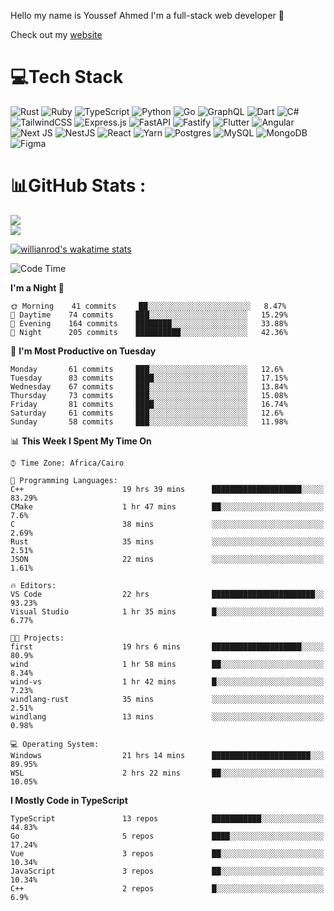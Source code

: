 Hello my name is Youssef Ahmed I'm a full-stack web developer 👋

Check out my [website](https://youssefahmed.vercel.app)
 
# 💻Tech Stack

![Rust](https://img.shields.io/badge/rust-%23000000.svg?style=for-the-badge&logo=rust&logoColor=white) ![Ruby](https://img.shields.io/badge/ruby-%23CC342D.svg?style=for-the-badge&logo=ruby&logoColor=white) ![TypeScript](https://img.shields.io/badge/typescript-%23007ACC.svg?style=for-the-badge&logo=typescript&logoColor=white) ![Python](https://img.shields.io/badge/python-3670A0?style=for-the-badge&logo=python&logoColor=ffdd54) ![Go](https://img.shields.io/badge/go-%2300ADD8.svg?style=for-the-badge&logo=go&logoColor=white) ![GraphQL](https://img.shields.io/badge/-GraphQL-E10098?style=for-the-badge&logo=graphql&logoColor=white) ![Dart](https://img.shields.io/badge/dart-%230175C2.svg?style=for-the-badge&logo=dart&logoColor=white) ![C#](https://img.shields.io/badge/c%23-%23239120.svg?style=for-the-badge&logo=c-sharp&logoColor=white) ![TailwindCSS](https://img.shields.io/badge/tailwindcss-%2338B2AC.svg?style=for-the-badge&logo=tailwind-css&logoColor=white) ![Express.js](https://img.shields.io/badge/express.js-%23404d59.svg?style=for-the-badge&logo=express&logoColor=%2361DAFB) ![FastAPI](https://img.shields.io/badge/FastAPI-005571?style=for-the-badge&logo=fastapi) ![Fastify](https://img.shields.io/badge/fastify-%23000000.svg?style=for-the-badge&logo=fastify&logoColor=white) ![Flutter](https://img.shields.io/badge/Flutter-%2302569B.svg?style=for-the-badge&logo=Flutter&logoColor=white) ![Angular](https://img.shields.io/badge/angular-%23DD0031.svg?style=for-the-badge&logo=angular&logoColor=white) ![Next JS](https://img.shields.io/badge/Next-black?style=for-the-badge&logo=next.js&logoColor=white) ![NestJS](https://img.shields.io/badge/nestjs-%23E0234E.svg?style=for-the-badge&logo=nestjs&logoColor=white) ![React](https://img.shields.io/badge/react-%2320232a.svg?style=for-the-badge&logo=react&logoColor=%2361DAFB) ![Yarn](https://img.shields.io/badge/yarn-%232C8EBB.svg?style=for-the-badge&logo=yarn&logoColor=white) ![Postgres](https://img.shields.io/badge/postgres-%23316192.svg?style=for-the-badge&logo=postgresql&logoColor=white) ![MySQL](https://img.shields.io/badge/mysql-%2300f.svg?style=for-the-badge&logo=mysql&logoColor=white) ![MongoDB](https://img.shields.io/badge/MongoDB-%234ea94b.svg?style=for-the-badge&logo=mongodb&logoColor=white)     ![Figma](https://img.shields.io/badge/figma-%23F24E1E.svg?style=for-the-badge&logo=figma&logoColor=white)

# 📊GitHub Stats :

![](https://github-readme-stats.vercel.app/api?username=joetifa2003&theme=tokyonight&hide_border=false&include_all_commits=false&count_private=false)<br/>
![](https://github-readme-streak-stats.herokuapp.com/?user=joetifa2003&theme=tokyonight&hide_border=false)<br/>

[![willianrod's wakatime stats](https://github-readme-stats.vercel.app/api/wakatime?username=joetifa2003&layout=compact)](https://github.com/anuraghazra/github-readme-stats)
<!--START_SECTION:waka-->
![Code Time](http://img.shields.io/badge/Code%20Time-0%20secs-blue)

**I'm a Night 🦉** 

```text
🌞 Morning    41 commits     ██░░░░░░░░░░░░░░░░░░░░░░░   8.47% 
🌆 Daytime    74 commits     ███░░░░░░░░░░░░░░░░░░░░░░   15.29% 
🌃 Evening    164 commits    ████████░░░░░░░░░░░░░░░░░   33.88% 
🌙 Night      205 commits    ██████████░░░░░░░░░░░░░░░   42.36%

```
📅 **I'm Most Productive on Tuesday** 

```text
Monday       61 commits     ███░░░░░░░░░░░░░░░░░░░░░░   12.6% 
Tuesday      83 commits     ████░░░░░░░░░░░░░░░░░░░░░   17.15% 
Wednesday    67 commits     ███░░░░░░░░░░░░░░░░░░░░░░   13.84% 
Thursday     73 commits     ███░░░░░░░░░░░░░░░░░░░░░░   15.08% 
Friday       81 commits     ████░░░░░░░░░░░░░░░░░░░░░   16.74% 
Saturday     61 commits     ███░░░░░░░░░░░░░░░░░░░░░░   12.6% 
Sunday       58 commits     ███░░░░░░░░░░░░░░░░░░░░░░   11.98%

```


📊 **This Week I Spent My Time On** 

```text
⌚︎ Time Zone: Africa/Cairo

💬 Programming Languages: 
C++                      19 hrs 39 mins      ████████████████████░░░░░   83.29% 
CMake                    1 hr 47 mins        ██░░░░░░░░░░░░░░░░░░░░░░░   7.6% 
C                        38 mins             ░░░░░░░░░░░░░░░░░░░░░░░░░   2.69% 
Rust                     35 mins             ░░░░░░░░░░░░░░░░░░░░░░░░░   2.51% 
JSON                     22 mins             ░░░░░░░░░░░░░░░░░░░░░░░░░   1.61%

🔥 Editors: 
VS Code                  22 hrs              ███████████████████████░░   93.23% 
Visual Studio            1 hr 35 mins        █░░░░░░░░░░░░░░░░░░░░░░░░   6.77%

🐱‍💻 Projects: 
first                    19 hrs 6 mins       ████████████████████░░░░░   80.9% 
wind                     1 hr 58 mins        ██░░░░░░░░░░░░░░░░░░░░░░░   8.34% 
wind-vs                  1 hr 42 mins        █░░░░░░░░░░░░░░░░░░░░░░░░   7.23% 
windlang-rust            35 mins             ░░░░░░░░░░░░░░░░░░░░░░░░░   2.51% 
windlang                 13 mins             ░░░░░░░░░░░░░░░░░░░░░░░░░   0.98%

💻 Operating System: 
Windows                  21 hrs 14 mins      ██████████████████████░░░   89.95% 
WSL                      2 hrs 22 mins       ██░░░░░░░░░░░░░░░░░░░░░░░   10.05%

```

**I Mostly Code in TypeScript** 

```text
TypeScript               13 repos            ███████████░░░░░░░░░░░░░░   44.83% 
Go                       5 repos             ████░░░░░░░░░░░░░░░░░░░░░   17.24% 
Vue                      3 repos             ██░░░░░░░░░░░░░░░░░░░░░░░   10.34% 
JavaScript               3 repos             ██░░░░░░░░░░░░░░░░░░░░░░░   10.34% 
C++                      2 repos             █░░░░░░░░░░░░░░░░░░░░░░░░   6.9%

```



<!--END_SECTION:waka-->
